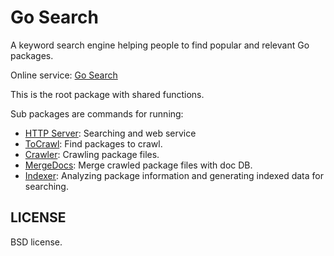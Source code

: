 Go Search
=========

A keyword search engine helping people to find popular and relevant Go packages.

Online service: [Go Search](http://go-search.org/)

This is the root package with shared functions.

Sub packages are commands for running:

* [HTTP Server](http://github.com/daviddengcn/gcse/server): Searching and web service
* [ToCrawl](http://github.com/daviddengcn/gcse/tocrawl): Find packages to crawl.
* [Crawler](http://github.com/daviddengcn/gcse/crawler): Crawling package files.
* [MergeDocs](http://github.com/daviddengcn/gcse/mergedocs): Merge crawled package files with doc DB.
* [Indexer](http://github.com/daviddengcn/gcse/indexer): Analyzing package information and generating indexed data for searching.

LICENSE
-------
BSD license.
